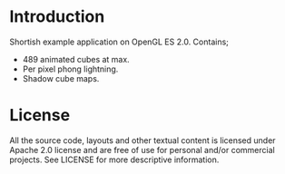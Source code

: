 Introduction
============

Shortish example application on OpenGL ES 2.0. Contains;

 * 489 animated cubes at max.
 * Per pixel phong lightning.
 * Shadow cube maps.

License
=======

All the source code, layouts and other textual content is licensed under Apache 2.0 license
and are free of use for personal and/or commercial projects. See LICENSE for more descriptive 
information.
